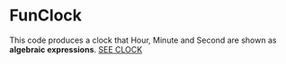 # FunClock
This code produces a clock that Hour, Minute and Second are shown as **algebraic expressions**.
[SEE CLOCK](https://github.com/MOAMSA/FunClock/blob/master/funclock_01.gif)
